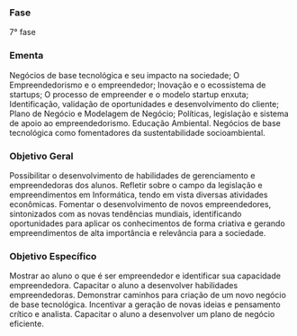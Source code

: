 ### Fase
7° fase

### Ementa
Negócios de base tecnológica e seu impacto na sociedade; O Empreendedorismo e o empreendedor; Inovação e o
ecossistema de startups; O processo de empreender e o modelo startup enxuta; Identificação, validação de oportunidades e
desenvolvimento do cliente; Plano de Negócio e Modelagem de Negócio; Políticas, legislação e sistema de apoio ao
empreendedorismo. Educação Ambiental. Negócios de base tecnológica como fomentadores da sustentabilidade
socioambiental.

### Objetivo Geral
Possibilitar o desenvolvimento de habilidades de gerenciamento e empreendedoras dos alunos. Refletir sobre o campo da
legislação e empreendimentos em Informática, tendo em vista diversas atividades econômicas. Fomentar o desenvolvimento
de novos empreendedores, sintonizados com as novas tendências mundiais, identificando oportunidades para aplicar os
conhecimentos de forma criativa e gerando empreendimentos de alta importância e relevância para a sociedade.

### Objetivo Específico
Mostrar ao aluno o que é ser empreendedor e identificar sua capacidade empreendedora. Capacitar o aluno a desenvolver
habilidades empreendedoras. Demonstrar caminhos para criação de um novo negócio de base tecnológica. Incentivar a
geração de novas ideias e pensamento crítico e analista. Capacitar o aluno a desenvolver um plano de negócio eficiente.
